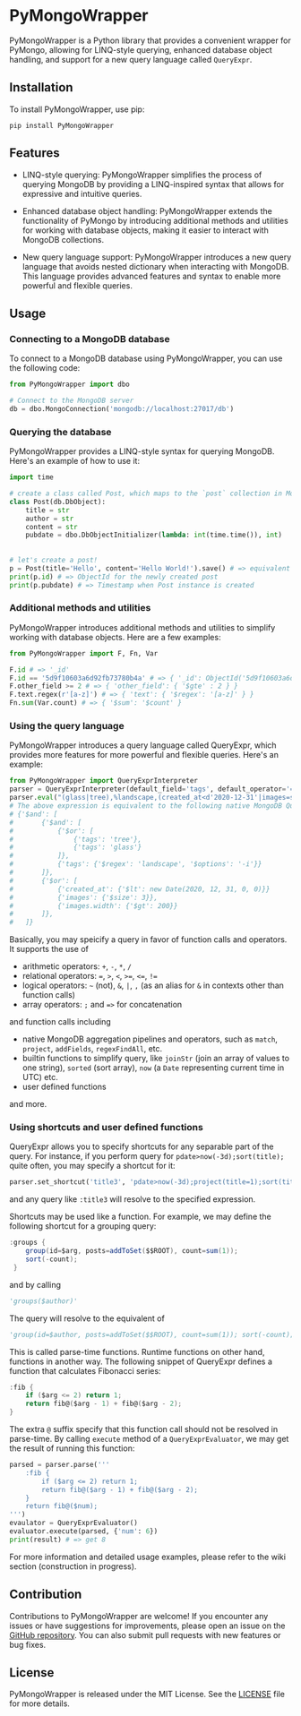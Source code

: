 # PyMongoWrapper

PyMongoWrapper is a Python library that provides a convenient wrapper for PyMongo, allowing for LINQ-style querying, enhanced database object handling, and support for a new query language called `QueryExpr`.

## Installation

To install PyMongoWrapper, use pip:

```shell
pip install PyMongoWrapper
```

## Features

- LINQ-style querying: PyMongoWrapper simplifies the process of querying MongoDB by providing a LINQ-inspired syntax that allows for expressive and intuitive queries.

- Enhanced database object handling: PyMongoWrapper extends the functionality of PyMongo by introducing additional methods and utilities for working with database objects, making it easier to interact with MongoDB collections.

- New query language support: PyMongoWrapper introduces a new query language that avoids nested dictionary when interacting with MongoDB. This language provides advanced features and syntax to enable more powerful and flexible queries.

## Usage

### Connecting to a MongoDB database

To connect to a MongoDB database using PyMongoWrapper, you can use the following code:

```python
from PyMongoWrapper import dbo

# Connect to the MongoDB server
db = dbo.MongoConnection('mongodb://localhost:27017/db')
```

### Querying the database

PyMongoWrapper provides a LINQ-style syntax for querying MongoDB. Here's an example of how to use it:

```python
import time

# create a class called Post, which maps to the `post` collection in MongoDB
class Post(db.DbObject):
    title = str
    author = str
    content = str
    pubdate = dbo.DbObjectInitializer(lambda: int(time.time()), int)
    
    
# let's create a post!
p = Post(title='Hello', content='Hello World!').save() # => equivalent to `p = Post(...); p.save()`
print(p.id) # => ObjectId for the newly created post
print(p.pubdate) # => Timestamp when Post instance is created
```

### Additional methods and utilities

PyMongoWrapper introduces additional methods and utilities to simplify working with database objects. Here are a few examples:

```python
from PyMongoWrapper import F, Fn, Var

F.id # => '_id'
F.id == '5d9f10603a6d92fb73780b4a' # => { '_id': ObjectId('5d9f10603a6d92fb73780b4a') }
F.other_field >= 2 # => { 'other_field': { '$gte' : 2 } }
F.text.regex(r'[a-z]') # => { 'text': { '$regex': '[a-z]' } }
Fn.sum(Var.count) # => { '$sum': '$count' }
```

### Using the query language

PyMongoWrapper introduces a query language called QueryExpr, which provides more features for more powerful and flexible queries. Here's an example:
```python
from PyMongoWrapper import QueryExprInterpreter
parser = QueryExprInterpreter(default_field='tags', default_operator='=')
parser.eval("(glass|tree),%landscape,(created_at<d'2020-12-31'|images=size(3)|images.width>200)")
# The above expression is equivalent to the following native MongoDB Query
# {'$and': [
#       {'$and': [
#           {'$or': [
#               {'tags': 'tree'},
#               {'tags': 'glass'}
#           ]},
#           {'tags': {'$regex': 'landscape', '$options': '-i'}}
#       ]},
#       {'$or': [
#           {'created_at': {'$lt': new Date(2020, 12, 31, 0, 0)}}
#           {'images': {'$size': 3}},
#           {'images.width': {'$gt': 200}}
#       ]},
#   ]}
```

Basically, you may speicify a query in favor of function calls and operators. It supports the use of

- arithmetic operators: `+`, `-`, `*`, `/`
- relational operators: `=`, `>`, `<`, `>=`, `<=`, `!=`
- logical operators: `~` (not), `&`, `|`, `,` (as an alias for `&` in contexts other than function calls)
- array operators: `;` and `=>` for concatenation

and function calls including

- native MongoDB aggregation pipelines and operators, such as `match`, `project`, `addFields`, `regexFindAll`, etc.
- builtin functions to simplify query, like `joinStr` (join an array of values to one string), `sorted` (sort array), `now` (a `Date` representing current time in UTC) etc.
- user defined functions

and more.


### Using shortcuts and user defined functions

QueryExpr allows you to specify shortcuts for any separable part of the query. For instance, if you perform query for `pdate>now(-3d);sort(title);` quite often, you may specify a shortcut for it:

```python
parser.set_shortcut('title3', 'pdate>now(-3d);project(title=1);sort(title);')
```

and any query like `:title3` will resolve to the specified expression.

Shortcuts may be used like a function. For example, we may define the following shortcut for a grouping query:

```C#
:groups {
    group(id=$arg, posts=addToSet($$ROOT), count=sum(1));
    sort(-count);
 }
```

and by calling 

```python
'groups($author)'
```

The query will resolve to the equivalent of

```python
'group(id=$author, posts=addToSet($$ROOT), count=sum(1)); sort(-count);'
```

This is called parse-time functions. Runtime functions on other hand, functions in another way. The following snippet of QueryExpr defines a function that calculates Fibonacci series:

```C#
:fib {
    if ($arg <= 2) return 1; 
    return fib@($arg - 1) + fib@($arg - 2);
}
```

The extra `@` suffix specify that this function call should not be resolved in parse-time. By calling `execute` method of a `QueryExprEvaluator`, we may get the result of running this function:

```python
parsed = parser.parse('''
    :fib {
        if ($arg <= 2) return 1; 
        return fib@($arg - 1) + fib@($arg - 2);
    }
    return fib@($num);
''')
evaulator = QueryExprEvaluator()
evaluator.execute(parsed, {'num': 6}) 
print(result) # => get 8
```

For more information and detailed usage examples, please refer to the wiki section (construction in progress).

## Contribution

Contributions to PyMongoWrapper are welcome! If you encounter any issues or have suggestions for improvements, please open an issue on the [GitHub repository](https://github.com/zhuth/PyMongoWrapper). You can also submit pull requests with new features or bug fixes.

## License

PyMongoWrapper is released under the MIT License. See the [LICENSE](https://github.com/zhuth/PyMongoWrapper/blob/master/LICENSE) file for more details.
